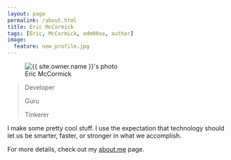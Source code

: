 ```yaml
---
layout: page
permalink: /about.html
title: Eric McCormick
tags: [Eric, McCormick, edm00se, author]
image:
  feature: new_profile.jpg
---
```

<figure>
  <img src="{{site.url}}/images/{{ site.owner.avatar }}" alt="{{ site.owner.name }}'s photo" itemprop="image" class="post-avatar img-circle img-responsive" style="max-width:260px;" />
  <figcaption>Eric McCormick</figcaption>
</figure>

>Developer
>
>Guru
>
>Tinkerer

I make some pretty cool stuff. I use the expectation that technology should let us be smarter, faster, or stronger in what we accomplish.

For more details, check out my [about.me](http://about.me/EricMcCormick) page.